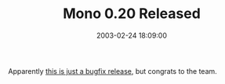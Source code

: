 ﻿---
layout: post
title: "Mono 0.20 Released"
comments: false
date: 2003-02-24 18:09:00
updated: 2004-05-03 21:37:00
categories:
 - Technology
subtext-id: 21698d77-fd5a-4eea-b1e4-553cb1fc6498
alias: /blog/Mono-020-Released.aspx
---


Apparently [this is just a bugfix release](http://www.go-mono.com/archive/mono-0.20), but congrats to the team.
